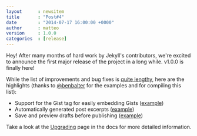 ```yaml
---
layout      : newsitem
title       : "Post#4"
date        : "2014-07-17 16:00:00 +0000"
author      : matteo
version     : 1.0.0
categories  : [release]
---
```


Hey! After many months of hard work by Jekyll's contributors, we're excited
to announce the first major release of the project in a long while. v1.0.0 is
finally here!

<!--more-->

While the list of improvements and bug fixes is [quite lengthy][history],
here are the highlights (thanks to [@benbalter](http://twitter.com/BenBalter) for the
examples and for compiling this list):

- Support for the Gist tag for easily embedding Gists ([example](https://gist.github.com/benbalter/5555251))
- Automatically generated post excerpts ([example](https://gist.github.com/benbalter/5555369))
- Save and preview drafts before publishing ([example](https://gist.github.com/benbalter/5555992))

Take a look at the [Upgrading][] page in the docs for more detailed information.

[history]: /docs/history/#v1-0-0
[Upgrading]: /docs/upgrading/
